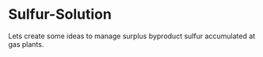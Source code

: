 # Sulfur-Solution
Lets create some ideas to manage surplus byproduct sulfur accumulated at gas plants.
